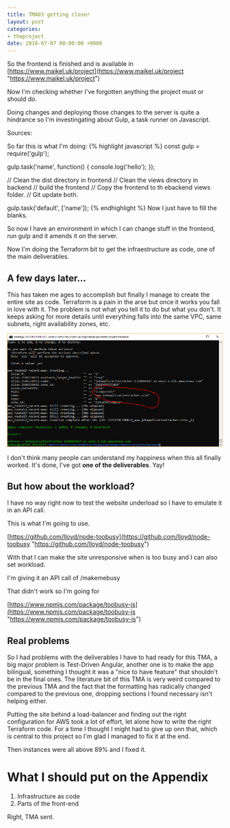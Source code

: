 ```yaml
---
title: TMA03 getting closer
layout: post
categories:
- theproject
date: 2018-07-07 00:00:00 +0000
---
```

So the frontend is finished and is available in [https://www.maikel.uk/project](https://www.maikel.uk/project "https://www.maikel.uk/project")

Now I'm checking whether I've forgotten anything the project must or should do.

Doing changes and deploying those changes to the server is quite a hindrance so I'm investingating about Gulp, a task runner on Javascript.

Sources:

So far this is what I'm doing:
{% highlight javascript %}
const gulp = require('gulp');

gulp.task('name', function() {
  console.log('hello');
});

// Clean the dist directory in frontend
// Clean the views directory in backend
// build the frontend
// Copy the frontend to th ebackend views folder.
// Git update both.
  
gulp.task('default', ['name']);
{% endhighlight %}
Now I just have to fill the blanks.

So now I have an environment in which I can change stuff in the frontend, run gulp and it amends it on the server.

Now I'm doing the Terraform bit to get the infraestructure as code, one of the main deliverables.

## A few days later...

This has taken me ages to accomplish but finally I manage to create the entire site as code. Terraform is a pain in the arse but once it works you fall in love with it. The problem is not what you tell it to do but what you don't. It keeps asking for more details until everything falls into the same VPC, same subnets, right availability zones, etc.

![](/uploads/2018/07/04/shitesite.PNG)

I don't think many people can understand my happiness when this all finally worked. It's done, I've got **one of the deliverables**. Yay!

## But how about the workload?

I have no way right now to test the website underload so I have to emulate it in an API call.

This is what I'm going to use.

[https://github.com/lloyd/node-toobusy](https://github.com/lloyd/node-toobusy "https://github.com/lloyd/node-toobusy")

With that I can make the site unresponsive when is too busy and I can also set workload.

I'm giving it an API call of /makemebusy

That didn't work so I'm going for

[https://www.npmjs.com/package/toobusy-js](https://www.npmjs.com/package/toobusy-js "https://www.npmjs.com/package/toobusy-js")

## Real problems

So I had problems with the deliverables I have to had ready for this TMA, a big major problem is Test-Driven Angular, another one is to make the app bilingual, something I thought it was a "nice to have feature" that shouldn't be in the final ones. The literature bit of this TMA is very weird compared to the previous TMA and the fact that the formatting has radically changed compared to the previous one, dropping sections I found necessary isn't helping either.

Putting the site behind a load-balancer and finding out the right configuration for AWS took a lot of effort, let alone how to write the right Terraform code. For a time I thought I might had to give up onn that, which is central to this project so I'm glad I managed to fix it at the end.

Then instances were all above 89% and I fixed it.

# What I should put on the Appendix

1. Infrastructure as code
2. Parts of the front-end

Right, TMA sent. 
